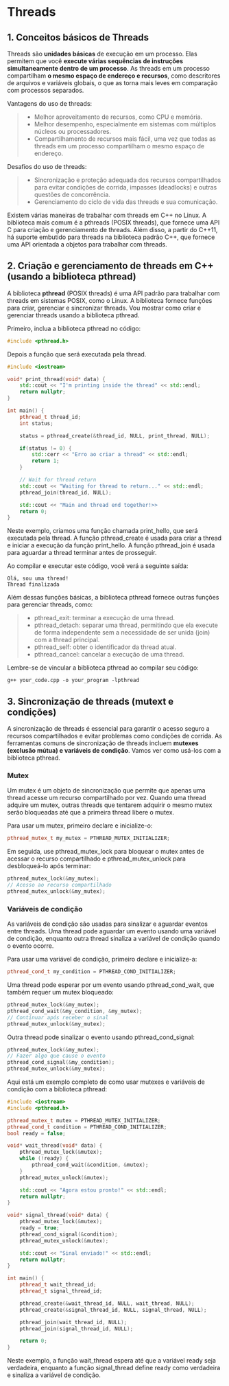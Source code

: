 # Threads
## 1. Conceitos básicos de Threads
Threads são **unidades básicas** de execução em um processo. Elas permitem que você **execute várias sequências de instruções simultaneamente dentro de um processo**. As threads em um processo compartilham **o mesmo espaço de endereço e recursos**, como descritores de arquivos e variáveis globais, o que as torna mais leves em comparação com processos separados.

Vantagens do uso de threads:

> - Melhor aproveitamento de recursos, como CPU e memória.
> - Melhor desempenho, especialmente em sistemas com múltiplos núcleos ou processadores.
> - Compartilhamento de recursos mais fácil, uma vez que todas as threads em um processo compartilham o mesmo espaço de endereço.

Desafios do uso de threads:

> - Sincronização e proteção adequada dos recursos compartilhados para evitar condições de corrida, impasses (deadlocks) e outras questões de concorrência.
> - Gerenciamento do ciclo de vida das threads e sua comunicação.

Existem várias maneiras de trabalhar com threads em C++ no Linux. A biblioteca mais comum é a pthreads (POSIX threads), que fornece uma API C para criação e gerenciamento de threads. Além disso, a partir do C++11, há suporte embutido para threads na biblioteca padrão C++, que fornece uma API orientada a objetos para trabalhar com threads.
## 2. Criação e gerenciamento de threads em C++ (usando a biblioteca pthread)
A biblioteca **pthread** (POSIX threads) é uma API padrão para trabalhar com threads em sistemas POSIX, como o Linux. A biblioteca fornece funções para criar, gerenciar e sincronizar threads. Vou mostrar como criar e gerenciar threads usando a biblioteca pthread.

Primeiro, inclua a biblioteca pthread no código:
```C++
#include <pthread.h>
```
Depois a função que será executada pela thread.
```C++
#include <iostream>

void* print_thread(void* data) {
    std::cout << "I'm printing inside the thread" << std::endl;
    return nullptr;
}
```
```C++
int main() {
    pthread_t thread_id;
    int status;

    status = pthread_create(&thread_id, NULL, print_thread, NULL);

    if(status != 0) {
        std::cerr << "Erro ao criar a thread" << std::endl;
        return 1;
    }

    // Wait for thread return
    std::cout << "Waiting for thread to return..." << std::endl;
    pthread_join(thread_id, NULL);

    std::cout << "Main and thread end together!>>
    return 0;
}
```

Neste exemplo, criamos uma função chamada print_hello, que será executada pela thread. A função pthread_create é usada para criar a thread e iniciar a execução da função print_hello. A função pthread_join é usada para aguardar a thread terminar antes de prosseguir.

Ao compilar e executar este código, você verá a seguinte saída:

```
Olá, sou uma thread!
Thread finalizada
```
Além dessas funções básicas, a biblioteca pthread fornece outras funções para gerenciar threads, como:

> - pthread_exit: terminar a execução de uma thread.
> - pthread_detach: separar uma thread, permitindo que ela execute de forma independente sem a necessidade de ser unida (join) com a thread principal.
> - pthread_self: obter o identificador da thread atual.
> - pthread_cancel: cancelar a execução de uma thread.

Lembre-se de vincular a biblioteca pthread ao compilar seu código:
```
g++ your_code.cpp -o your_program -lpthread
```

## 3. Sincronização de threads (mutext e condições)
A sincronização de threads é essencial para garantir o acesso seguro a recursos compartilhados e evitar problemas como condições de corrida. As ferramentas comuns de sincronização de threads incluem **mutexes (exclusão mútua) e variáveis de condição**. Vamos ver como usá-los com a biblioteca pthread.

### Mutex
Um mutex é um objeto de sincronização que permite que apenas uma thread acesse um recurso compartilhado por vez. Quando uma thread adquire um mutex, outras threads que tentarem adquirir o mesmo mutex serão bloqueadas até que a primeira thread libere o mutex.

Para usar um mutex, primeiro declare e inicialize-o:

```C++
pthread_mutex_t my_mutex = PTHREAD_MUTEX_INITIALIZER;
```
Em seguida, use pthread_mutex_lock para bloquear o mutex antes de acessar o recurso compartilhado e pthread_mutex_unlock para desbloqueá-lo após terminar:
```C++
pthread_mutex_lock(&my_mutex);
// Acesso ao recurso compartilhado
pthread_mutex_unlock(&my_mutex);
```
### Variáveis de condição

As variáveis de condição são usadas para sinalizar e aguardar eventos entre threads. Uma thread pode aguardar um evento usando uma variável de condição, enquanto outra thread sinaliza a variável de condição quando o evento ocorre.

Para usar uma variável de condição, primeiro declare e inicialize-a:
```C++
pthread_cond_t my_condition = PTHREAD_COND_INITIALIZER;
```
Uma thread pode esperar por um evento usando pthread_cond_wait, que também requer um mutex bloqueado:
```C++
pthread_mutex_lock(&my_mutex);
pthread_cond_wait(&my_condition, &my_mutex);
// Continuar após receber o sinal
pthread_mutex_unlock(&my_mutex);
```
Outra thread pode sinalizar o evento usando pthread_cond_signal:
```C++
pthread_mutex_lock(&my_mutex);
// Fazer algo que cause o evento
pthread_cond_signal(&my_condition);
pthread_mutex_unlock(&my_mutex);
```
Aqui está um exemplo completo de como usar mutexes e variáveis de condição com a biblioteca pthread:
```C++
#include <iostream>
#include <pthread.h>

pthread_mutex_t mutex = PTHREAD_MUTEX_INITIALIZER;
pthread_cond_t condition = PTHREAD_COND_INITIALIZER;
bool ready = false;

void* wait_thread(void* data) {
    pthread_mutex_lock(&mutex);
    while (!ready) {
        pthread_cond_wait(&condition, &mutex);
    }
    pthread_mutex_unlock(&mutex);

    std::cout << "Agora estou pronto!" << std::endl;
    return nullptr;
}

void* signal_thread(void* data) {
    pthread_mutex_lock(&mutex);
    ready = true;
    pthread_cond_signal(&condition);
    pthread_mutex_unlock(&mutex);

    std::cout << "Sinal enviado!" << std::endl;
    return nullptr;
}

int main() {
    pthread_t wait_thread_id;
    pthread_t signal_thread_id;

    pthread_create(&wait_thread_id, NULL, wait_thread, NULL);
    pthread_create(&signal_thread_id, NULL, signal_thread, NULL);

    pthread_join(wait_thread_id, NULL);
    pthread_join(signal_thread_id, NULL);

    return 0;
}
```
Neste exemplo, a função wait_thread espera até que a variável ready seja verdadeira, enquanto a função signal_thread define ready como verdadeira e sinaliza a variável de condição.